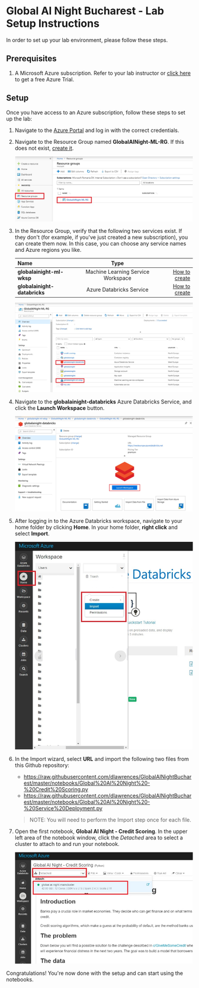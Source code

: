 # Global AI Night Bucharest - Lab Setup Instructions

In order to set up your lab environment, please follow these steps.

## Prerequisites

1. A Microsoft Azure subscription. Refer to your lab instructor or [click here](https://azure.microsoft.com/en-us/free/) to get a free Azure Trial.

## Setup

Once you have access to an Azure subscription, follow these steps to set up the lab:

1. Navigate to the [Azure Portal](https://portal.azure.com/) and log in with the correct credentials.
2. Navigate to the Resource Group named **GlobalAINight-ML-RG**. If this does not exist, [create it](https://docs.microsoft.com/en-us/azure/azure-resource-manager/resource-group-template-deploy-portal#create-a-resource-group). 


    ![Resource Group](./media/setup-rg.jpg)

3. In the Resource Group, verify that the following two services exist. If they don't (for example, if you've just created a new subscription), you can create them now. In this case, you can choose any service names and Azure regions you like.

    |  Name   |      Type      |   |
    |----------|:-------------:|------:|
    | **globalainight-ml-wksp** |  Machine Learning Service Workspace | [How to create](https://docs.microsoft.com/en-us/azure/machine-learning/service/how-to-manage-workspace#create-a-workspace) |
    | **globalainight-databricks** |   Azure Databricks Service   | [How to create](https://docs.microsoft.com/en-us/azure/azure-databricks/quickstart-create-databricks-workspace-portal#create-an-azure-databricks-workspace) |

    ![Resource Group](./media/setup-services.jpg)

4. Navigate to the **globalainight-databricks**    Azure Databricks Service, and click the **Launch Workspace** button.

    ![Resource Group](./media/setup-db-launch.jpg)

5. After logging in to the Azure Databricks workspace, navigate to your home folder by clicking **Home**. In your home folder, **right click** and select **Import**.

    ![Resource Group](./media/setup-db-import.jpg)

6. In the Import wizard, select **URL** and import the following two files from this Github repository:

    - https://raw.githubusercontent.com/dlawrences/GlobalAINightBucharest/master/notebooks/Global%20AI%20Night%20-%20Credit%20Scoring.py
    - https://raw.githubusercontent.com/dlawrences/GlobalAINightBucharest/master/notebooks/Global%20AI%20Night%20-%20Service%20Deployment.py

    > NOTE: You will need to perform the Import step once for each file.

7. Open the first notebook, **Global AI Night - Credit Scoring**. In the upper left area of the notebook window, click the *Detached* area to select a cluster to attach to and run your notebook. 

    ![Resource Group](./media/setup-db-attach.jpg)


Congratulations! You're now done with the setup and can start using the notebooks.